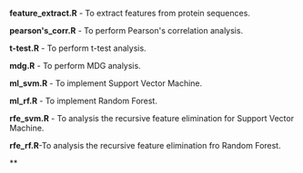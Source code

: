 **feature_extract.R** - To extract features from protein sequences. 

**pearson's_corr.R** - To perform Pearson's correlation analysis.

**t-test.R** - To perform t-test analysis.

**mdg.R** - To perform MDG analysis.

**ml_svm.R** - To implement Support Vector Machine.

**ml_rf.R** - To implement Random Forest.

**rfe_svm.R** - To analysis the recursive feature elimination for Support Vector Machine.

**rfe_rf.R**-To analysis the recursive feature elimination fro Random Forest. 


**
